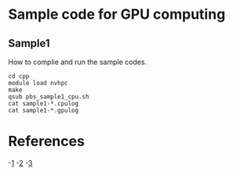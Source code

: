 # Sample code for GPU computing 

## Sample1
How to complie and run the sample codes.

	cd cpp
	module load nvhpc
	make
	qsub pbs_sample1_cpu.sh
	cat sample1-*.cpulog
	cat sample1-*.gpulog
	

# References

-[1](https://www.cc.u-tokyo.ac.jp/public/VOL12/No2/201003gpgpu.pdf)
-[2](https://hpc-phys.kek.jp/workshop/workshop181201.html)
-[3](https://qiita.com/implicit_none/items/8229d1931cd236d62ca9)